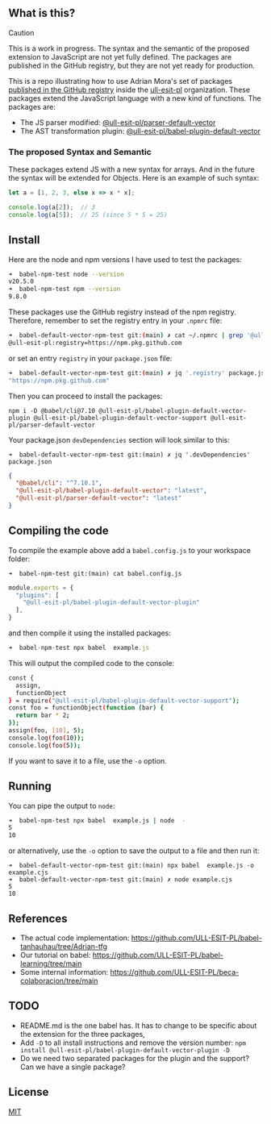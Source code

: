 ## What is this?

> [!CAUTION]
> This is a work in progress. The syntax and the semantic of the proposed extension to JavaScript are not yet fully defined. The packages are published in the GitHub registry, but they are not yet ready for production.


This is a repo illustrating how to use 
Adrian Mora's set of packages [published in the GitHub registry](https://github.com/orgs/ULL-ESIT-PL/packages) inside the [ull-esit-pl](https://github.com/ULL-ESIT-PL/) organization. These packages extend the JavaScript language with a new kind of functions. The packages are:

- The JS parser modified: [@ull-esit-pl/parser-default-vector](https://github.com/orgs/ULL-ESIT-PL/packages/npm/package/parser-default-vector)
- The AST transformation plugin: [@ull-esit-pl/babel-plugin-default-vector](https://github.com/orgs/ULL-ESIT-PL/packages/npm/package/babel-plugin-default-vector) 


### The proposed Syntax and Semantic

These packages extend JS  with a new syntax for arrays. And in the future the syntax will be extended  for Objects. Here is an example of such syntax:

```js 
let a = [1, 2, 3, else x => x * x];

console.log(a[2]);  // 3
console.log(a[5]);  // 25 (since 5 * 5 = 25)
```


## Install

Here are the node and npm versions I have used to test the packages:

```bash
➜  babel-npm-test node --version
v20.5.0
➜  babel-npm-test npm --version
9.8.0
```

These packages use the GitHub registry instead of the npm registry. Therefore, remember
to set the registry entry in your `.npmrc` file:

```bash
➜  babel-default-vector-npm-test git:(main) ✗ cat ~/.npmrc | grep '@ull-esit-pl:'
@ull-esit-pl:registry=https://npm.pkg.github.com
```

or set an entry `registry` in your `package.json` file:

```bash
➜  babel-default-vector-npm-test git:(main) ✗ jq '.registry' package.json 
"https://npm.pkg.github.com"
```

Then you can proceed to install the packages:

```
npm i -D @babel/cli@7.10 @ull-esit-pl/babel-plugin-default-vector-plugin @ull-esit-pl/babel-plugin-default-vector-support @ull-esit-pl/parser-default-vector 
```

Your package.json `devDependencies` section will look similar to this:

`➜  babel-default-vector-npm-test git:(main) ✗ jq '.devDependencies' package.json`
```json
{
  "@babel/cli": "^7.10.1",
  "@ull-esit-pl/babel-plugin-default-vector": "latest",
  "@ull-esit-pl/parser-default-vector": "latest"
}
```


## Compiling the code

To compile the example above add a `babel.config.js` to your workspace folder:

`➜  babel-npm-test git:(main) cat babel.config.js`
```js
module.exports = {
  "plugins": [
    "@ull-esit-pl/babel-plugin-default-vector-plugin"
  ],
}
```

and then compile it using the installed packages:

```js
➜  babel-npm-test npx babel  example.js
```
This will output the compiled code to the console:

```bash                                                      
const {
  assign,
  functionObject
} = require("@ull-esit-pl/babel-plugin-default-vector-support");
const foo = functionObject(function (bar) {
  return bar * 2;
});
assign(foo, [10], 5);
console.log(foo(10));
console.log(foo(5));
```

If you want to save it to a file, use the `-o` option.

## Running

You can pipe the output to `node`:

```bash
➜  babel-npm-test npx babel  example.js | node  -
5
10
```

or alternatively, use the `-o` option to save the output to a file and then run it:

```
➜  babel-default-vector-npm-test git:(main) npx babel  example.js -o example.cjs
➜  babel-default-vector-npm-test git:(main) ✗ node example.cjs 
5
10
```

## References

- The actual code implementation: https://github.com/ULL-ESIT-PL/babel-tanhauhau/tree/Adrian-tfg
- Our tutorial on babel: https://github.com/ULL-ESIT-PL/babel-learning/tree/main
- Some internal information: https://github.com/ULL-ESIT-PL/beca-colaboracion/tree/main

## TODO

-  README.md is the one babel has. It has to change to be specific about the extension for the three packages,
-  Add `-D` to all install instructions and remove the version number: `npm install @ull-esit-pl/babel-plugin-default-vector-plugin -D`
-  Do we need two separated packages for the plugin and the support? Can we have a single package?

## License

[MIT](https://couto.mit-license.org/)